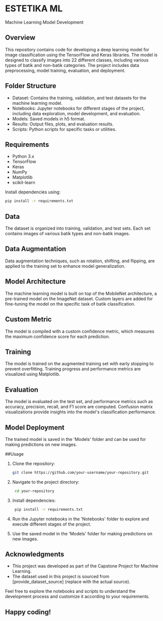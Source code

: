 # ESTETIKA ML
Machine Learning Model Development

## Overview
This repository contains code for developing a deep learning model for image classification using the TensorFlow and Keras libraries. The model is designed to classify images into 22 different classes, including various types of batik and non-batik categories. The project includes data preprocessing, model training, evaluation, and deployment.

## Folder Structure
- Dataset: Contains the training, validation, and test datasets for the machine learning model.
- Notebooks: Jupyter notebooks for different stages of the project, including data exploration, model development, and evaluation.
- Models: Saved models in h5 format.
- Results: Output files, plots, and evaluation results.
- Scripts: Python scripts for specific tasks or utilities.

## Requirements
- Python 3.x
- TensorFlow
- Keras
- NumPy
- Matplotlib
- scikit-learn

Install dependencies using:

```bash
pip install -r requirements.txt
```

## Data
The dataset is organized into training, validation, and test sets. Each set contains images of various batik types and non-batik images.

## Data Augmentation
Data augmentation techniques, such as rotation, shifting, and flipping, are applied to the training set to enhance model generalization.

## Model Architecture
The machine learning model is built on top of the MobileNet architecture, a pre-trained model on the ImageNet dataset. Custom layers are added for fine-tuning the model on the specific task of batik classification.

## Custom Metric
The model is compiled with a custom confidence metric, which measures the maximum confidence score for each prediction.

## Training
The model is trained on the augmented training set with early stopping to prevent overfitting. Training progress and performance metrics are visualized using Matplotlib.

## Evaluation
The model is evaluated on the test set, and performance metrics such as accuracy, precision, recall, and F1 score are computed. Confusion matrix visualizations provide insights into the model's classification performance.

## Model Deployment
The trained model is saved in the 'Models' folder and can be used for making predictions on new images.

##Usage
1. Clone the repository:

    ```bash
    git clone https://github.com/your-username/your-repository.git
    ```
    
2. Navigate to the project directory:

   ```bash
    cd your-repository
    ```
   
3. Install dependencies:

   ```bash
    pip install -r requirements.txt
   ```

4. Run the Jupyter notebooks in the 'Notebooks' folder to explore and execute different stages of the project.

5. Use the saved model in the 'Models' folder for making predictions on new images.

## Acknowledgments
- This project was developed as part of the Capstone Project for Machine Learning.
- The dataset used in this project is sourced from [provide_dataset_source] (replace with the actual source).

Feel free to explore the notebooks and scripts to understand the development process and customize it according to your requirements.

## Happy coding!

